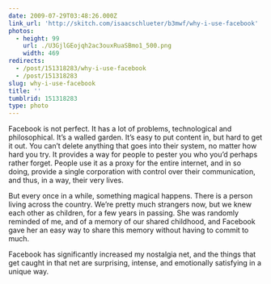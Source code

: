 ```yaml
---
date: 2009-07-29T03:48:26.000Z
link_url: 'http://skitch.com/isaacschlueter/b3mwf/why-i-use-facebook'
photos:
  - height: 99
    url: ./U3GjlGEojqh2ac3ouxRuaSBmo1_500.png
    width: 469
redirects:
  - /post/151318283/why-i-use-facebook
  - /post/151318283
slug: why-i-use-facebook
title: ''
tumblrid: 151318283
type: photo
---
```

<p>Facebook is not perfect.  It has a lot of problems, technological and philosophical.  It&rsquo;s a walled garden.  It&rsquo;s easy to put content in, but hard to get it out.  You can&rsquo;t delete anything that goes into their system, no matter how hard you try.  It provides a way for people to pester you who you&rsquo;d perhaps rather forget.  People use it as a proxy for the entire internet, and in so doing, provide a single corporation with control over their communication, and thus, in a way, their very lives.</p>

<p>But every once in a while, something magical happens.  There is a person living across the country.  We&rsquo;re pretty much strangers now, but we knew each other as children, for a few years in passing.  She was randomly reminded of me, and of a memory of our shared childhood, and Facebook gave her an easy way to share this memory without having to commit to much.</p>

<p>Facebook has significantly increased my nostalgia net, and the things that get caught in that net are surprising, intense, and emotionally satisfying in a unique way.</p>
